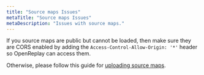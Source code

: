 ```yaml
---
title: "Source maps Issues"
metaTitle: "Source maps Issues"
metaDescription: "Issues with source maps."
---
```


If you source maps are public but cannot be loaded, then make sure they are CORS enabled by adding the `Access-Control-Allow-Origin: '*'` header so OpenReplay can access them.

Otherwise, please follow this guide for [uploading source maps](/installation/upload-sourcemaps).
